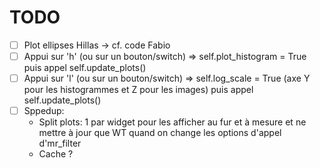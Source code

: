 # TODO

- [ ] Plot ellipses Hillas -> cf. code Fabio
- [ ] Appui sur 'h' (ou sur un bouton/switch) => self.plot_histogram = True puis appel self.update_plots()
- [ ] Appui sur 'l' (ou sur un bouton/switch) => self.log_scale = True (axe Y pour les histogrammes et Z pour les images) puis appel self.update_plots()
- [ ] Sppedup:
    - Split plots: 1 par widget pour les afficher au fur et à mesure et ne mettre à jour que WT quand on change les options d'appel d'mr_filter
    - Cache ?
